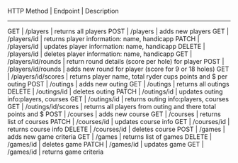 HTTP Method	|	Endpoint	|	Description
------          -------        -------
GET	|	/players	|	returns all players 
POST	|	/players	|	adds new players
GET	|	/players/id	|	returns player information: name, handicapp
PATCH	|	/players/id	|	updates player information: name, handicapp
DELETE	|	/players/id	|	deletes player information: name, handicapp
GET	|	/players/id/rounds	|	return round details (score per hole) for player
POST	|	/players/id/rounds	|	adds new round for player (score for 9 or 18 holes)
GET	|	/players/id/scores	|	returns player name, total ryder cups points and $ per outing
POST	|	/outings	|	adds new outing 
GET	|	/outings	|	returns all outings
DELETE	|	/outings/id	|	deletes outing
PATCH	|	/outings/id	|	updates outing info:players, courses
GET	|	/outings/id	|	returns outing info:players, courses
GET	|	/outings/id/scores	|	returns all players from outing and there total points and $
POST	|	/courses	|	adds new course
GET	|	/courses	|	returns list of courses
PATCH	|	/courses/id	|	updates course info
GET	|	/courses/id	|	returns course info
DELETE	|	/courses/id	|	deletes course
POST	|	/games	|	adds new game criteria
GET	|	/games	|	returns list of games
DELETE	|	/games/id	|	deletes game
PATCH	|	/games/id	|	updates game
GET	|	/games/id	|	returns game criteria
